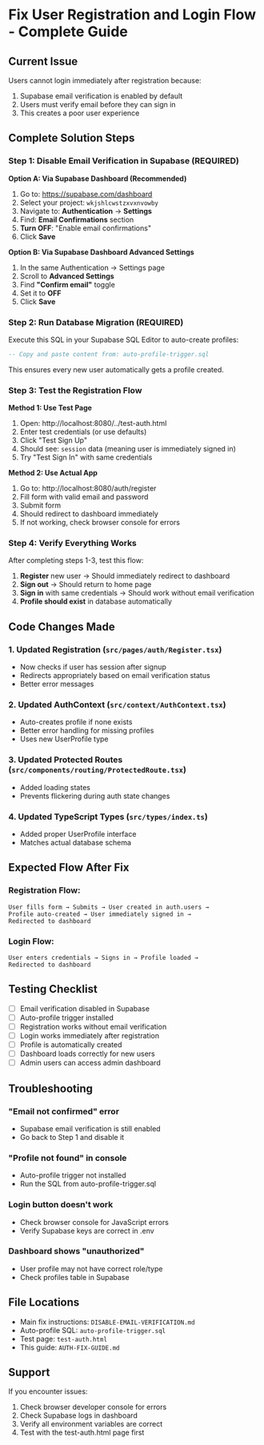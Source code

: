 # Fix User Registration and Login Flow - Complete Guide

## Current Issue
Users cannot login immediately after registration because:
1. Supabase email verification is enabled by default
2. Users must verify email before they can sign in
3. This creates a poor user experience

## Complete Solution Steps

### Step 1: Disable Email Verification in Supabase (REQUIRED)

**Option A: Via Supabase Dashboard (Recommended)**
1. Go to: https://supabase.com/dashboard
2. Select your project: `wkjshlcwstzxvxnvowby`
3. Navigate to: **Authentication** → **Settings**
4. Find: **Email Confirmations** section
5. **Turn OFF**: "Enable email confirmations"
6. Click **Save**

**Option B: Via Supabase Dashboard Advanced Settings**
1. In the same Authentication → Settings page
2. Scroll to **Advanced Settings**
3. Find **"Confirm email"** toggle
4. Set it to **OFF**
5. Click **Save**

### Step 2: Run Database Migration (REQUIRED)

Execute this SQL in your Supabase SQL Editor to auto-create profiles:

```sql
-- Copy and paste content from: auto-profile-trigger.sql
```

This ensures every new user automatically gets a profile created.

### Step 3: Test the Registration Flow

**Method 1: Use Test Page**
1. Open: http://localhost:8080/../test-auth.html
2. Enter test credentials (or use defaults)
3. Click "Test Sign Up"
4. Should see: `session` data (meaning user is immediately signed in)
5. Try "Test Sign In" with same credentials

**Method 2: Use Actual App**
1. Go to: http://localhost:8080/auth/register
2. Fill form with valid email and password
3. Submit form
4. Should redirect to dashboard immediately
5. If not working, check browser console for errors

### Step 4: Verify Everything Works

After completing steps 1-3, test this flow:
1. **Register** new user → Should immediately redirect to dashboard
2. **Sign out** → Should return to home page
3. **Sign in** with same credentials → Should work without email verification
4. **Profile should exist** in database automatically

## Code Changes Made

### 1. Updated Registration (`src/pages/auth/Register.tsx`)
- Now checks if user has session after signup
- Redirects appropriately based on email verification status
- Better error messages

### 2. Updated AuthContext (`src/context/AuthContext.tsx`)
- Auto-creates profile if none exists
- Better error handling for missing profiles
- Uses new UserProfile type

### 3. Updated Protected Routes (`src/components/routing/ProtectedRoute.tsx`)
- Added loading states
- Prevents flickering during auth state changes

### 4. Updated TypeScript Types (`src/types/index.ts`)
- Added proper UserProfile interface
- Matches actual database schema

## Expected Flow After Fix

### Registration Flow:
```
User fills form → Submits → User created in auth.users → 
Profile auto-created → User immediately signed in → 
Redirected to dashboard
```

### Login Flow:
```
User enters credentials → Signs in → Profile loaded → 
Redirected to dashboard
```

## Testing Checklist

- [ ] Email verification disabled in Supabase
- [ ] Auto-profile trigger installed
- [ ] Registration works without email verification
- [ ] Login works immediately after registration
- [ ] Profile is automatically created
- [ ] Dashboard loads correctly for new users
- [ ] Admin users can access admin dashboard

## Troubleshooting

### "Email not confirmed" error
- Supabase email verification is still enabled
- Go back to Step 1 and disable it

### "Profile not found" in console
- Auto-profile trigger not installed
- Run the SQL from auto-profile-trigger.sql

### Login button doesn't work
- Check browser console for JavaScript errors
- Verify Supabase keys are correct in .env

### Dashboard shows "unauthorized"
- User profile may not have correct role/type
- Check profiles table in Supabase

## File Locations

- Main fix instructions: `DISABLE-EMAIL-VERIFICATION.md`
- Auto-profile SQL: `auto-profile-trigger.sql`  
- Test page: `test-auth.html`
- This guide: `AUTH-FIX-GUIDE.md`

## Support

If you encounter issues:
1. Check browser developer console for errors
2. Check Supabase logs in dashboard
3. Verify all environment variables are correct
4. Test with the test-auth.html page first
